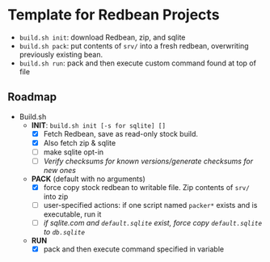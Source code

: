 # Template for Redbean Projects

- `build.sh init`: download Redbean, zip, and sqlite
- `build.sh pack`: put contents of `srv/` into a fresh redbean, overwriting
  previously existing bean.
- `build.sh run`: pack and then execute custom command found at top of file

## Roadmap

- Build.sh
  - **INIT**: `build.sh init [-s for sqlite] []`
    - [x] Fetch Redbean, save as read-only stock build.
    - [x] Also fetch zip & sqlite
    - [ ] make sqlite opt-in
    - [ ] *Verify checksums for known versions/generate checksums for new
          ones*
  - **PACK** (default with no arguments)
    - [x] force copy stock redbean to writable file. Zip contents of `srv/`
          into zip
    - [ ] user-specified actions: if one script named `packer*` exists and is
          executable, run it
    - [ ] *if sqlite.com and `default.sqlite` exist, force copy
          `default.sqlite` to `db.sqlite`*
  - **RUN**
    - [x] pack and then execute command specified in variable
